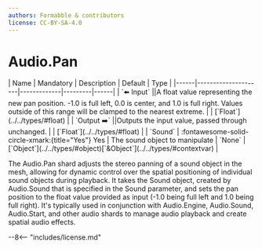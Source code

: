 ```yaml
---
authors: Formabble & contributors
license: CC-BY-SA-4.0
---
```



# Audio.Pan

<div class="sh-parameters" markdown="1">
| Name | Mandatory | Description | Default | Type |
|------|---------------------|-------------|---------|------|
| `⬅️ Input` ||A float value representing the new pan position. -1.0 is full left, 0.0 is center, and 1.0 is full right. Values outside of this range will be clamped to the nearest extreme. | | [`Float`](../../types/#float) |
| `Output ➡️` ||Outputs the input value, passed through unchanged. | | [`Float`](../../types/#float) |
| `Sound` | :fontawesome-solid-circle-xmark:{title="Yes"} Yes  | The sound object to manipulate | `None` | [`Object`](../../types/#object)[`&Object`](../../types/#contextvar) |

</div>

The Audio.Pan shard adjusts the stereo panning of a sound object in the mesh, allowing for dynamic control over the spatial positioning of individual sound objects during playback. It takes the Sound object, created by Audio.Sound that is specified in the Sound parameter, and sets the pan position to the float value provided as input (-1.0 being full left and 1.0 being full right). It's typically used in conjunction with Audio.Engine, Audio.Sound, Audio.Start, and other audio shards to manage audio playback and create spatial audio effects.

--8<-- "includes/license.md"

